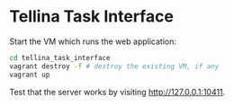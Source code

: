 # Tellina Task Interface

Start the VM which runs the web application:

```bash
cd tellina_task_interface
vagrant destroy -f # destroy the existing VM, if any
vagrant up
```

Test that the server works by visiting http://127.0.0.1:10411.
